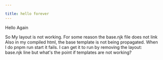```yaml
---

title: hello forever
---
```


Hello Again 

So My layout is not working.
For some reason the base.njk file does not link
Also in my compiled html, the base template is not being propagated.
When I do pnpm run start it fails.
I can get it to run by removing the layout: base.njk line but what's the point if templates are not working?